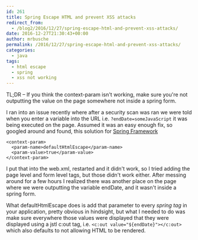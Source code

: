 ```yaml
---
id: 261
title: Spring Escape HTML and prevent XSS attacks
redirect_from:
  - /blog2/2016/12/27/spring-escape-html-and-prevent-xss-attacks/
date: 2016-12-27T21:30:43+00:00
author: mrbusche
permalink: /2016/12/27/spring-escape-html-and-prevent-xss-attacks/
categories:
  - java
tags:
  - html escape
  - spring
  - xss not working
---
```


TL;DR &#8211; If you think the context-param isn't working, make sure you're not outputting the value on the page somewhere not inside a spring form.

I ran into an issue recently where after a security scan was ran we were told when you enter a variable into the URL i.e. `?endDate=someJavaScript` it was being executed on the page. Assumed it was an easy enough fix, so googled around and found, this solution for [Spring Framework](https://stackoverflow.com/questions/2147958/how-do-i-prevent-people-from-doing-xss-in-spring-mvc)

    <context-param>
      <param-name>defaultHtmlEscape</param-name>
      <param-value>true</param-value>
    </context-param>

I put that into the web.xml, restarted and it didn't work, so I tried adding the page level and form level tags, but those didn't work either. After messing around for a few hours I realized there was another place on the page where we were outputting the variable endDate, and it wasn't inside a spring form.

What defaultHtmlEscape does is add that parameter to every _spring tag_ in your application, pretty obvious in hindsight, but what I needed to do was make sure everywhere those values were displayed that they were displayed using a jstl c:out tag, i.e. `<c:out value="${endDate}"></c:out>` which also defaults to not allowing HTML to be rendered.
